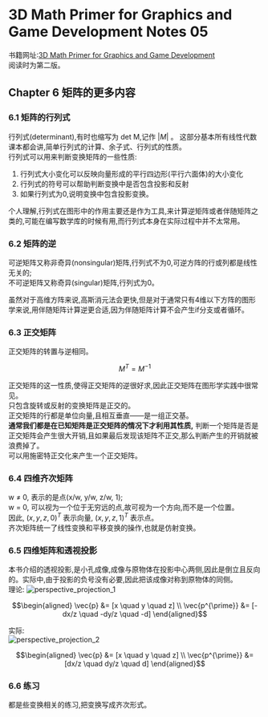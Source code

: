 # 3D Math Primer for Graphics and Game Development Notes 05
书籍网址:[3D Math Primer for Graphics and Game Development](https://gamemath.com/book/)  
阅读时为第二版。  
## Chapter 6 矩阵的更多内容
### 6.1 矩阵的行列式  
行列式(determinant),有时也缩写为 det M,记作 $|M|$ 。
这部分基本所有线性代数课本都会讲,简单行列式的计算、余子式、行列式的性质。  
行列式可以用来判断变换矩阵的一些性质:  
1.  行列式大小变化可以反映向量形成的平行四边形(平行六面体)的大小变化  
2.  行列式的符号可以帮助判断变换中是否包含投影和反射
3.  如果行列式为0,说明变换中包含投影变换。  

个人理解,行列式在图形中的作用主要还是作为工具,来计算逆矩阵或者伴随矩阵之类的,可能在编写数学库的时候有用,而行列式本身在实际过程中并不太常用。  

### 6.2 矩阵的逆  
  
可逆矩阵又称非奇异(nonsingular)矩阵,行列式不为0,可逆方阵的行或列都是线性无关的;  
不可逆矩阵又称奇异(singular)矩阵,行列式为0。 

虽然对于高维方阵来说,高斯消元法会更快,但是对于通常只有4维以下方阵的图形学来说,用伴随矩阵计算逆更合适,因为伴随矩阵计算不会产生if分支或者循环。  

### 6.3 正交矩阵  
正交矩阵的转置与逆相同。  
```math
M^T = M^{-1}
```
正交矩阵的这一性质,使得正交矩阵的逆很好求,因此正交矩阵在图形学实践中很常见。  
只包含旋转或反射的变换矩阵是正交的。  
正交矩阵的行都是单位向量,且相互垂直——是一组正交基。  
**通常我们都是在已知矩阵是正交矩阵的情况下才利用其性质,** 判断一个矩阵是否是正交矩阵会产生很大开销,且如果最后发现该矩阵不正交,那么判断产生的开销就被浪费掉了。  
可以用施密特正交化来产生一个正交矩阵。

### 6.4 四维齐次矩阵  
w $\neq$ 0, 表示的是点(x/w, y/w, z/w, 1);  
w = 0, 可以视为一个位于无穷远的点,故可视为一个方向,而不是一个位置。  
因此, $(x, y, z, 0)^T$ 表示向量, $(x, y, z, 1)^T$ 表示点。  
齐次矩阵统一了线性变换和平移变换的操作,也就是仿射变换。  

### 6.5 四维矩阵和透视投影  
本书介绍的透视投影,是小孔成像,成像与原物体在投影中心两侧,因此是倒立且反向的。实际中,由于投影的负号没有必要,因此把该成像对称到原物体的同侧。  
理论:
![perspective_projection_1](https://cdn.jsdelivr.net/gh/Kevincyc99/PicBed@master/Notes/perspective_projection_1.png)  
```math
\begin{aligned}
\vec{p} &= [x \quad y \quad z] \\
\vec{p^{\prime}} &= [-dx/z \quad -dy/z \quad -d]
\end{aligned}
```  
实际:  
![perspective_projection_2](https://cdn.jsdelivr.net/gh/Kevincyc99/PicBed@master/Notes/perspective_projection_2.png)  
```math
\begin{aligned}
\vec{p} &= [x \quad y \quad z] \\
\vec{p^{\prime}} &= [dx/z \quad dy/z \quad d]
\end{aligned}
```  
### 6.6 练习  
都是些变换相关的练习,把变换写成齐次形式。